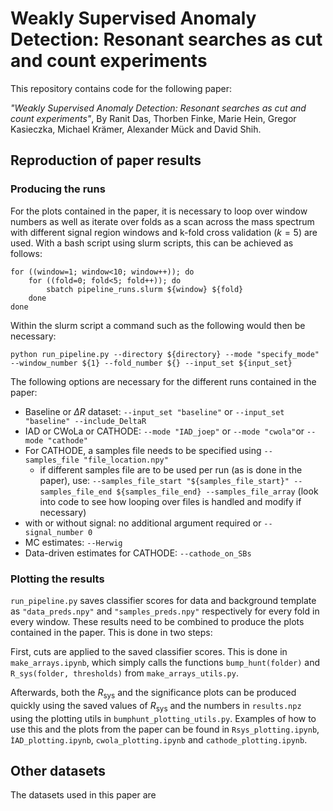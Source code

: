 # Weakly Supervised Anomaly Detection: Resonant searches as cut and count experiments

This repository contains code for the following paper:

*"Weakly Supervised Anomaly Detection: Resonant searches as cut and count experiments"*, 
By Ranit Das, Thorben Finke, Marie Hein, Gregor Kasieczka, Michael Krämer, Alexander Mück and David Shih.

## Reproduction of paper results 

### Producing the runs

For the plots contained in the paper, it is necessary to loop over window numbers as well as iterate over folds as a scan across the mass spectrum with different signal region windows and k-fold cross validation ($k=5$) are used. With a bash script using slurm scripts, this can be achieved as follows: 

```
for ((window=1; window<10; window++)); do
    for ((fold=0; fold<5; fold++)); do
        sbatch pipeline_runs.slurm ${window} ${fold} 
    done
done
```

Within the slurm script a command such as the following would then be necessary: 

```
python run_pipeline.py --directory ${directory} --mode "specify_mode" --window_number ${1} --fold_number ${} --input_set ${input_set}
```

The following options are necessary for the different runs contained in the paper: 
- Baseline or $\Delta R$ dataset: ```--input_set "baseline"``` or ```--input_set "baseline" --include_DeltaR```
- IAD or CWoLa or CATHODE: ```--mode "IAD_joep"``` or ```--mode "cwola"```or ```--mode "cathode"```
- For CATHODE, a samples file needs to be specified using ```--samples_file "file_location.npy"```
    - if different samples file are to be used per run (as is done in the paper), use: ```--samples_file_start "${samples_file_start}" --samples_file_end ${samples_file_end} --samples_file_array``` (look into code to see how looping over files is handled and modify if necessary)
- with or without signal: no additional argument required or ```--signal_number 0```
- MC estimates: ```--Herwig```
- Data-driven estimates for CATHODE: ```--cathode_on_SBs```

### Plotting the results

```run_pipeline.py``` saves classifier scores for data and background template as ```"data_preds.npy"``` and ```"samples_preds.npy"``` respectively for every fold in every window. These results need to be combined to produce the plots contained in the paper. This is done in two steps:

First, cuts are applied to the saved classifier scores. This is done in ```make_arrays.ipynb```, which simply calls the functions ```bump_hunt(folder)``` and ```R_sys(folder, thresholds)``` from ```make_arrays_utils.py```. 

Afterwards, both the $R_\text{sys}$ and the significance plots can be produced quickly using the saved values of $R_\text{sys}$ and the numbers in ```results.npz``` using the plotting utils in ```bumphunt_plotting_utils.py```. Examples of how to use this and the plots from the paper can be found in ```Rsys_plotting.ipynb```, ```ÌAD_plotting.ipynb```, ```cwola_plotting.ipynb``` and ```cathode_plotting.ipynb```.


## Other datasets

The datasets used in this paper are 